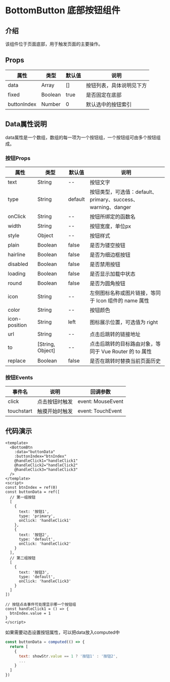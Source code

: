 # BottomButton 底部按钮组件

## 介绍
该组件位于页面底部，用于触发页面的主要操作。

## Props

| 属性 | 类型 | 默认值 | 说明 |
| --- | --- | --- | --- |
| data | Array | [] | 按钮列表，具体说明见下方 |
| fixed | Boolean | true | 是否固定在底部 |
| buttonIndex | Number | 0 | 默认选中的按钮索引 |

## Data属性说明

data属性是一个数组，数组的每一项为一个按钮组，一个按钮组可由多个按钮组成。
### 按钮Props
| 属性           | 类型                 | 默认值 | 说明                                     |
|----------------|----------------------|--------|------------------------------------------|
| text           | String               | --     | 按钮文字                                 |
| type           | String               | default| 按钮类型，可选值：default、primary、success、warning、danger |
| onClick        | String               | --     | 按钮所绑定的函数名                      |
| width          | String               | --     | 按钮宽度，单位px                        |
| style          | Object               | --     | 按钮样式                                 |
| plain          | Boolean              | false  | 是否为镂空按钮                           |
| hairline       | Boolean              | false  | 是否为细边框按钮                         |
| disabled       | Boolean              | false  | 是否禁用按钮                             |
| loading        | Boolean              | false  | 是否显示加载中状态                       |
| round          | Boolean              | false  | 是否为圆角按钮                           |
| icon           | String               | --     | 左侧图标名称或图片链接，等同于 Icon 组件的 name 属性 |
| color          | String               | --     | 按钮颜色                                 |
| icon-position   | String               | left   | 图标展示位置，可选值为 right            |
| url            | String               | --     | 点击后跳转的链接地址                   |
| to             | [String, Object]     | --     | 点击后跳转的目标路由对象，等同于 Vue Router 的 to 属性 |
| replace        | Boolean              | false  | 是否在跳转时替换当前页面历史           |


### 按钮Events
| 事件名 | 说明 | 回调参数 |
| --- | --- | --- | 
| click | 点击按钮时触发 | event: MouseEvent |
| touchstart | 触摸开始时触发 | event: TouchEvent |

## 代码演示
```vue
<template>
  <BottomBtn 
    :data="buttonData"  
    :buttonIndex="btnIndex" 
    @handleClick1="handleClick1"
    @handleClick2="handleClick2" 
    @handleClick3="handleClick3"
  />
</template>
<script>
const btnIndex = ref(0)
const buttonData = ref([
  // 第一组按钮
  [
    {
      text: '按钮1',
      type: 'primary',
      onClick: 'handleClick1'
    },
    {
      text: '按钮2',
      type: 'default',
      onClick: 'handleClick2'
    }
  ],
  // 第二组按钮
  [
    {
      text: '按钮3',
      type: 'default',
      onClick: 'handleClick3'
    }
  ]
])

// 按钮点击事件可处理显示哪一个按钮组
const handleClick1 = () => {
  btnIndex.value = 1
}
</script>
```
如果需要动态设置按钮属性，可以把data放入computed中
```js
const buttonData = computed(() => {
  return [
    {
      text: showStr.value == 1 ? '按钮1' : '按钮2',
      ...
    }
  ]
})
```